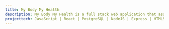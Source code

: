 ```yaml
---
title: My Body My Health
description: My Body My Health is a full stack web application that assists users in tracking their menstrual cycles and their contraceptive use. I use a custom RESTful API to perform standard CRUD operations and also make Axios requests to a Health.gov external API to retrieve verified health resources for user exploration.
projecttech: JavaScript | React | PostgreSQL | NodeJS | Express | HTML5 | SCSS | Sequelize | Axios | Bcrypt
---
```

